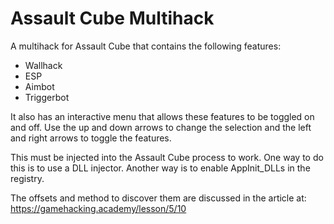 # Assault Cube Multihack

A multihack for Assault Cube that contains the following features:
- Wallhack
- ESP
- Aimbot
- Triggerbot

It also has an interactive menu that allows these features to be toggled on and off. Use the up and down arrows to change the selection and the left and right arrows to toggle the features.

This must be injected into the Assault Cube process to work. One way to do this is to use a DLL injector. Another way is to enable AppInit_DLLs in the registry.

The offsets and method to discover them are discussed in the article at: https://gamehacking.academy/lesson/5/10
